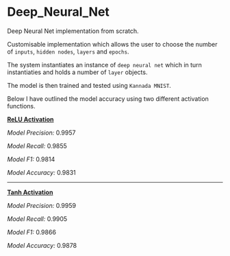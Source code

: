 # Deep_Neural_Net
Deep Neural Net implementation from scratch.

Customisable implementation which allows the user to choose the number of `inputs`, `hidden nodes`, `layers` and `epochs`.

The system instantiates an instance of `deep neural net` which in turn instantiaties and holds a number of `layer` objects. 

The model is then trained and tested using `Kannada MNIST`. 

Below I have outlined the model accuracy using two different activation functions. 

<b><ins>ReLU Activation</ins></b>

<i>Model Precision:</i> 0.9957

<i>Model Recall:</i> 0.9855

<i>Model F1:</i> 0.9814

<i>Model Accuracy:</i> 0.9831

-----

<b><ins>Tanh Activation</ins></b>

<i>Model Precision:</i> 0.9959

<i>Model Recall:</i> 0.9905

<i>Model F1:</i> 0.9866

<i>Model Accuracy:</i> 0.9878
